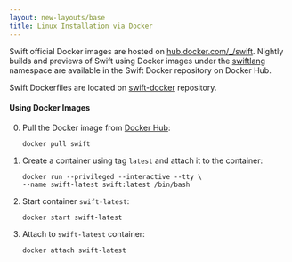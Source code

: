 ```yaml
---
layout: new-layouts/base
title: Linux Installation via Docker
---
```


Swift official Docker images are hosted on [hub.docker.com/\_/swift](https://hub.docker.com/_/swift/). Nightly builds and previews of Swift using Docker images under the [swiftlang](https://hub.docker.com/r/swiftlang/swift/tags) namespace are available in the Swift Docker repository on Docker Hub.

Swift Dockerfiles are located on [swift-docker](https://github.com/swiftlang/swift-docker) repository.

#### Using Docker Images

0. Pull the Docker image from [Docker Hub](https://hub.docker.com/_/swift/):

   ~~~ shell
   docker pull swift
   ~~~

0. Create a container using tag `latest` and attach it to the container:

   ~~~ shell
   docker run --privileged --interactive --tty \
   --name swift-latest swift:latest /bin/bash
   ~~~

0. Start container `swift-latest`:

   ~~~ shell
   docker start swift-latest
   ~~~

0. Attach to `swift-latest` container:

   ~~~ shell
   docker attach swift-latest
   ~~~
